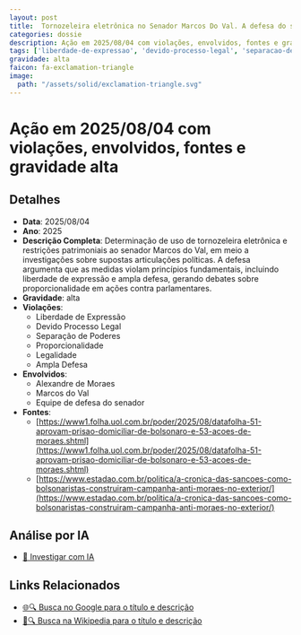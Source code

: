 ```yaml
---
layout: post
title:  Tornozeleira eletrônica no Senador Marcos Do Val. A defesa do senador Marcos do Val e especialistas jurídicos levantaram diversas preocupações sobre possíveis violações de princípios jurídicos fundamentais devido às medidas impostas ao parlamentar, principalmente o uso de tornozeleira eletrônica e restrições patrimoniais e de liberdade
categories: dossie
description: Ação em 2025/08/04 com violações, envolvidos, fontes e gravidade alta
tags: ['liberdade-de-expressao', 'devido-processo-legal', 'separacao-de-poderes', 'proporcionalidade', 'legalidade', 'ampla-defesa', 'alexandre-de-moraes', 'marcos-do-val', 'equipe-de-defesa-do-senador', 'gravidade-alta']
gravidade: alta
faicon: fa-exclamation-triangle
image:
  path: "/assets/solid/exclamation-triangle.svg"
---
```


# Ação em 2025/08/04 com violações, envolvidos, fontes e gravidade alta

## Detalhes
- **Data**: 2025/08/04
- **Ano**: 2025
- **Descrição Completa**: Determinação de uso de tornozeleira eletrônica e restrições patrimoniais ao senador Marcos do Val, em meio a investigações sobre supostas articulações políticas. A defesa argumenta que as medidas violam princípios fundamentais, incluindo liberdade de expressão e ampla defesa, gerando debates sobre proporcionalidade em ações contra parlamentares.
- **Gravidade**: alta <i class="fas fa-exclamation-triangle fa-2x"></i>
- **Violações**:
  - Liberdade de Expressão
  - Devido Processo Legal
  - Separação de Poderes
  - Proporcionalidade
  - Legalidade
  - Ampla Defesa
- **Envolvidos**:
  - Alexandre de Moraes
  - Marcos do Val
  - Equipe de defesa do senador
- **Fontes**:
  - [https://www1.folha.uol.com.br/poder/2025/08/datafolha-51-aprovam-prisao-domiciliar-de-bolsonaro-e-53-acoes-de-moraes.shtml](https://www1.folha.uol.com.br/poder/2025/08/datafolha-51-aprovam-prisao-domiciliar-de-bolsonaro-e-53-acoes-de-moraes.shtml)
  - [https://www.estadao.com.br/politica/a-cronica-das-sancoes-como-bolsonaristas-construiram-campanha-anti-moraes-no-exterior/](https://www.estadao.com.br/politica/a-cronica-das-sancoes-como-bolsonaristas-construiram-campanha-anti-moraes-no-exterior/)

## Análise por IA
- [🤖 Investigar com IA](https://www.perplexity.ai/search?q=%22Alexandre%20de%20Moraes%22%20Tornozeleira%20eletr%C3%B4nica%20no%20Senador%20Marcos%20Do%20Val.%20A%20defesa%20do%20senador%20Marcos%20do%20Val%20e%20especialistas%20jur%C3%ADdicos%20levantaram%20diversas%20preocupa%C3%A7%C3%B5es%20sobre%20poss%C3%ADveis%20viola%C3%A7%C3%B5es%20de%20princ%C3%ADpios%20jur%C3%ADdicos%20fundamentais%20devido%20%C3%A0s%20medidas%20impostas%20ao%20parlamentar%2C%20principalmente%20o%20uso%20de%20tornozeleira%20eletr%C3%B4nica%20e%20restri%C3%A7%C3%B5es%20patrimoniais%20e%20de%20liberdade%20Determina%C3%A7%C3%A3o%20de%20uso%20de%20tornozeleira%20eletr%C3%B4nica%20e%20restri%C3%A7%C3%B5es%20patrimoniais%20ao%20senador%20Marcos%20do%20Val%2C%20em%20meio%20a%20investiga%C3%A7%C3%B5es%20sobre%20supostas%20articula%C3%A7%C3%B5es%20pol%C3%ADticas.%20A%20defesa%20argumenta%20que%20as%20medidas%20violam%20princ%C3%ADpios%20fundamentais%2C%20incluindo%20liberdade%20de%20express%C3%A3o%20e%20ampla%20defesa%2C%20gerando%20debates%20sobre%20proporcionalidade%20em%20a%C3%A7%C3%B5es%20contra%20parlamentares.%20Liberdade%20de%20Express%C3%A3o%20Devido%20Processo%20Legal%20Separa%C3%A7%C3%A3o%20de%20Poderes%20Proporcionalidade%20Legalidade%20Ampla%20Defesa%202025%20gravidade%20alta)

## Links Relacionados
- [🌐🔍 Busca no Google para o título e descrição](https://www.google.com/search?q=%22Alexandre%20de%20Moraes%22%20Tornozeleira%20eletr%C3%B4nica%20no%20Senador%20Marcos%20Do%20Val.%20A%20defesa%20do%20senador%20Marcos%20do%20Val%20e%20especialistas%20jur%C3%ADdicos%20levantaram%20diversas%20preocupa%C3%A7%C3%B5es%20sobre%20poss%C3%ADveis%20viola%C3%A7%C3%B5es%20de%20princ%C3%ADpios%20jur%C3%ADdicos%20fundamentais%20devido%20%C3%A0s%20medidas%20impostas%20ao%20parlamentar%2C%20principalmente%20o%20uso%20de%20tornozeleira%20eletr%C3%B4nica%20e%20restri%C3%A7%C3%B5es%20patrimoniais%20e%20de%20liberdade%20Determina%C3%A7%C3%A3o%20de%20uso%20de%20tornozeleira%20eletr%C3%B4nica%20e%20restri%C3%A7%C3%B5es%20patrimoniais%20ao%20senador%20Marcos%20do%20Val%2C%20em%20meio%20a%20investiga%C3%A7%C3%B5es%20sobre%20supostas%20articula%C3%A7%C3%B5es%20pol%C3%ADticas.%20A%20defesa%20argumenta%20que%20as%20medidas%20violam%20princ%C3%ADpios%20fundamentais%2C%20incluindo%20liberdade%20de%20express%C3%A3o%20e%20ampla%20defesa%2C%20gerando%20debates%20sobre%20proporcionalidade%20em%20a%C3%A7%C3%B5es%20contra%20parlamentares.%20Liberdade%20de%20Express%C3%A3o%20Devido%20Processo%20Legal%20Separa%C3%A7%C3%A3o%20de%20Poderes%20Proporcionalidade%20Legalidade%20Ampla%20Defesa%202025%20gravidade%20alta)
- [📖🔍 Busca na Wikipedia para o título e descrição](https://pt.wikipedia.org/w/index.php?search=%22Alexandre%20de%20Moraes%22%20Tornozeleira%20eletr%C3%B4nica%20no%20Senador%20Marcos%20Do%20Val.%20A%20defesa%20do%20senador%20Marcos%20do%20Val%20e%20especialistas%20jur%C3%ADdicos%20levantaram%20diversas%20preocupa%C3%A7%C3%B5es%20sobre%20poss%C3%ADveis%20viola%C3%A7%C3%B5es%20de%20princ%C3%ADpios%20jur%C3%ADdicos%20fundamentais%20devido%20%C3%A0s%20medidas%20impostas%20ao%20parlamentar%2C%20principalmente%20o%20uso%20de%20tornozeleira%20eletr%C3%B4nica%20e%20restri%C3%A7%C3%B5es%20patrimoniais%20e%20de%20liberdade%20Determina%C3%A7%C3%A3o%20de%20uso%20de%20tornozeleira%20eletr%C3%B4nica%20e%20restri%C3%A7%C3%B5es%20patrimoniais%20ao%20senador%20Marcos%20do%20Val%2C%20em%20meio%20a%20investiga%C3%A7%C3%B5es%20sobre%20supostas%20articula%C3%A7%C3%B5es%20pol%C3%ADticas.%20A%20defesa%20argumenta%20que%20as%20medidas%20violam%20princ%C3%ADpios%20fundamentais%2C%20incluindo%20liberdade%20de%20express%C3%A3o%20e%20ampla%20defesa%2C%20gerando%20debates%20sobre%20proporcionalidade%20em%20a%C3%A7%C3%B5es%20contra%20parlamentares.%20Liberdade%20de%20Express%C3%A3o%20Devido%20Processo%20Legal%20Separa%C3%A7%C3%A3o%20de%20Poderes%20Proporcionalidade%20Legalidade%20Ampla%20Defesa%202025%20gravidade%20alta)

